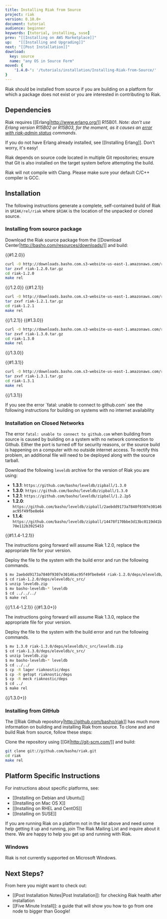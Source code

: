 ```yaml
---
title: Installing Riak from Source
project: riak
version: 0.10.0+
document: tutorial
audience: beginner
keywords: [tutorial, installing, suse]
prev: "[[Installing on AWS Marketplace]]"
up:   "[[Installing and Upgrading]]"
next: "[[Post Installation]]"
download:
  key: source
  name: "any OS in Source Form"
moved: {
    '1.4.0-': '/tutorials/installation/Installing-Riak-from-Source/'
}
---
```


Riak should be installed from source if you are building on a platform for which a package does not exist or you are interested in contributing to Riak.

## Dependencies
Riak requires [[Erlang|http://www.erlang.org/]] R15B01. *Note: don't use Erlang version R15B02 or R15B03, for the moment, as it causes an [error with riak-admin status](https://github.com/basho/riak/issues/227) commands*.

If you do not have Erlang already installed, see [[Installing Erlang]]. Don't worry, it's easy!

Riak depends on source code located in multiple Git repositories; ensure that
Git is also installed on the target system before attempting the build.

<div class='note'>Riak will not compile with Clang. Please make sure your default C/C++ compiler is GCC.</div>

## Installation
The following instructions generate a complete, self-contained build of Riak in `$RIAK/rel/riak` where `$RIAK` is the location of the unpacked or cloned source.

### Installing from source package
Download the Riak source package from the [[Download Center|http://basho.com/resources/downloads/]] and build:

{{#1.2.0}}

```bash
curl -O http://downloads.basho.com.s3-website-us-east-1.amazonaws.com/riak/1.2/1.2.0/riak-1.2.0.tar.gz
tar zxvf riak-1.2.0.tar.gz
cd riak-1.2.0
make rel
```

{{/1.2.0}}
{{#1.2.1}}

```bash
curl -O http://downloads.basho.com.s3-website-us-east-1.amazonaws.com/riak/1.2/1.2.1/riak-1.2.1.tar.gz
tar zxvf riak-1.2.1.tar.gz
cd riak-1.2.1
make rel
```

{{/1.2.1}}
{{#1.3.0}}

```bash
curl -O http://downloads.basho.com.s3-website-us-east-1.amazonaws.com/riak/1.3/1.3.0/riak-1.3.0.tar.gz
tar zxvf riak-1.3.0.tar.gz
cd riak-1.3.0
make rel
```

{{/1.3.0}}

{{#1.3.1}}

```bash
curl -O http://downloads.basho.com.s3-website-us-east-1.amazonaws.com/riak/1.3/1.3.1/riak-1.3.1.tar.gz
tar zxvf riak-1.3.1.tar.gz
cd riak-1.3.1
make rel
```

{{/1.3.1}}

<div class='note'> If you see the error `fatal: unable to connect to github.com` see the following instructions for building on systems with no internet availability </div>

### Installation on Closed Networks
The error `fatal: unable to connect to github.com` when building from source is caused by building on a system with no network connection to Github. Either the port is turned off for security reasons, or the source build is happening on a computer with no outside internet access.  To rectify this problem, an additional file will need to be deployed along with the source tarball.

Download the following `leveldb` archive for the version of Riak you are using:

  * **1.3.1**: `https://github.com/basho/leveldb/zipball/1.3.0`
  * **1.3.0**: `https://github.com/basho/leveldb/zipball/1.3.0`
  * **1.2.1**: `https://github.com/basho/leveldb/zipball/1.2.2p5`
  * **1.2.0**: `https://github.com/basho/leveldb/zipball/2aebdd9173a7840f9307e30146ac95f49fbe8e64`
  * **1.1.4**: `https://github.com/basho/leveldb/zipball/14478f170bbe3d13bc0119d41b70e112b3925453`

{{#1.1.4-1.2.1}}

The instructions going forward will assume Riak 1.2.0, replace the appropriate file for your version.

Deploy the file to the system with the build error and run the following commands.

```bash
$ mv 2aebdd9173a7840f9307e30146ac95f49fbe8e64 riak-1.2.0/deps/eleveldb/c_src/leveldb.zip
$ cd riak-1.2.0/deps/eleveldb/c_src/
$ unzip leveldb.zip
$ mv basho-leveldb-* leveldb
$ cd ../../../
$ make rel
```

{{/1.1.4-1.2.1}}
{{#1.3.0+}}

The instructions going forward will assume Riak 1.3.0, replace the appropriate file for your version.

Deploy the file to the system with the build error and run the following commands.

```bash
$ mv 1.3.0 riak-1.3.0/deps/eleveldb/c_src/leveldb.zip
$ cd riak-1.3.0/deps/eleveldb/c_src/
$ unzip leveldb.zip
$ mv basho-leveldb-* leveldb
$ cd ../../
$ cp -R lager riaknostic/deps
$ cp -R getopt riaknostic/deps
$ cp -R meck riaknostic/deps
$ cd ../
$ make rel
```

{{/1.3.0+}}

### Installing from GitHub
The [[Riak Github repository|http://github.com/basho/riak]] has much more information on building and installing Riak from source. To clone and and build Riak from source, follow these steps:

Clone the repository using [[Git|http://git-scm.com/]] and build:

```bash
git clone git://github.com/basho/riak.git
cd riak
make rel
```

## Platform Specific Instructions
For instructions about specific platforms, see:

  * [[Installing on Debian and Ubuntu]]
  * [[Installing on Mac OS X]]
  * [[Installing on RHEL and CentOS]]
  * [[Installing on SUSE]]

If you are running Riak on a platform not in the list above and need some help getting it up and running, join The Riak Mailing List and inquire about it there. We are happy to help you get up and running with Riak.

### Windows
Riak is not currently supported on Microsoft Windows.

## Next Steps?
From here you might want to check out:

* [[Post Installation Notes|Post Installation]]: for checking Riak health after installation
* [[Five Minute Install]]: a guide that will show you how to go from one node to bigger than Google!
